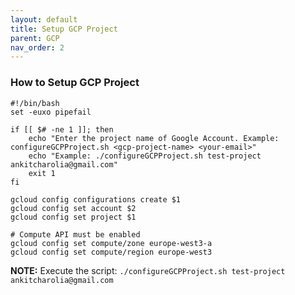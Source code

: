 ```yaml
---
layout: default
title: Setup GCP Project
parent: GCP
nav_order: 2
---
```


### How to Setup GCP Project
```shell
#!/bin/bash
set -euxo pipefail

if [[ $# -ne 1 ]]; then
    echo "Enter the project name of Google Account. Example: configureGCPProject.sh <gcp-project-name> <your-email>"
    echo "Example: ./configureGCPProject.sh test-project ankitcharolia@gmail.com"
    exit 1
fi

gcloud config configurations create $1
gcloud config set account $2
gcloud config set project $1

# Compute API must be enabled
gcloud config set compute/zone europe-west3-a
gcloud config set compute/region europe-west3
```
**NOTE:** Execute the script: `./configureGCPProject.sh test-project ankitcharolia@gmail.com`